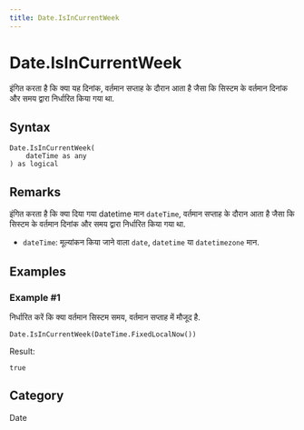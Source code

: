```yaml
---
title: Date.IsInCurrentWeek
---
```


# Date.IsInCurrentWeek


इंगित करता है कि क्या यह दिनांक, वर्तमान सप्ताह के दौरान आता है जैसा कि सिस्टम के वर्तमान दिनांक और समय द्वारा निर्धारित किया गया था.


## Syntax

```powerquery
Date.IsInCurrentWeek(
    dateTime as any
) as logical
```


## Remarks

इंगित करता है कि क्या दिया गया datetime मान <code>dateTime</code>, वर्तमान सप्ताह के दौरान आता है जैसा कि सिस्टम के वर्तमान दिनांक और समय द्वारा निर्धारित किया गया था.      <ul>      <li><code>dateTime</code>: मूल्यांकन किया जाने वाला <code>date</code>, <code>datetime</code> या <code>datetimezone</code> मान.</li>      </ul>


## Examples

### Example #1 
निर्धारित करें कि क्या वर्तमान सिस्टम समय, वर्तमान सप्ताह में मौजूद है.
```powerquery
Date.IsInCurrentWeek(DateTime.FixedLocalNow())
```

Result: 
```powerquery
true
```




## Category
Date

